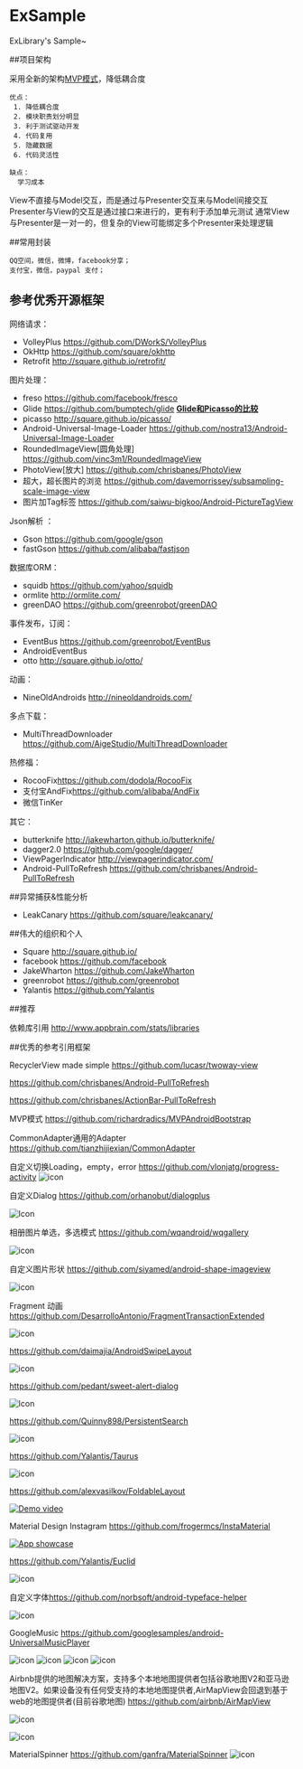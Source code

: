 # ExSample
ExLibrary's Sample~

##项目架构

采用全新的架构[MVP模式](https://github.com/bboyfeiyu/android-tech-frontier/tree/master/androidweekly/%E4%B8%80%E7%A7%8D%E5%9C%A8android%E4%B8%AD%E5%AE%9E%E7%8E%B0MVP%E6%A8%A1%E5%BC%8F%E7%9A%84%E6%96%B0%E6%80%9D%E8%B7%AF)，降低耦合度

    优点：
     1. 降低耦合度
     2. 模块职责划分明显
     3. 利于测试驱动开发
     4. 代码复用
     5. 隐藏数据
     6. 代码灵活性

    缺点：
      学习成本


View不直接与Model交互，而是通过与Presenter交互来与Model间接交互
Presenter与View的交互是通过接口来进行的，更有利于添加单元测试
通常View与Presenter是一对一的，但复杂的View可能绑定多个Presenter来处理逻辑 

##常用封装
	
	QQ空间，微信，微博，facebook分享；
	支付宝，微信，paypal 支付；
	

## 参考优秀开源框架
网络请求： 
				
   * VolleyPlus <https://github.com/DWorkS/VolleyPlus> 
   * OkHttp  <https://github.com/square/okhttp>
   * Retrofit <http://square.github.io/retrofit/>

图片处理：
   
   * freso <https://github.com/facebook/fresco>
   * Glide <https://github.com/bumptech/glide> 
   **[Glide和Picasso的比较](https://github.com/bboyfeiyu/android-tech-frontier/tree/master/others/Google%E6%8E%A8%E8%8D%90%E7%9A%84%E5%9B%BE%E7%89%87%E5%8A%A0%E8%BD%BD%E5%BA%93Glide%E4%BB%8B%E7%BB%8D)**
   * picasso <http://square.github.io/picasso/>
   * Android-Universal-Image-Loader <https://github.com/nostra13/Android-Universal-Image-Loader>
   * RoundedImageView[圆角处理] <https://github.com/vinc3m1/RoundedImageView>
   * PhotoView[放大] <https://github.com/chrisbanes/PhotoView>
   * 超大，超长图片的浏览 <https://github.com/davemorrissey/subsampling-scale-image-view>
   * 图片加Tag标签 <https://github.com/saiwu-bigkoo/Android-PictureTagView>

Json解析 ：

   * Gson  <https://github.com/google/gson>
   * fastGson <https://github.com/alibaba/fastjson>

数据库ORM：

   * squidb <https://github.com/yahoo/squidb>
   * ormlite <http://ormlite.com/>
   * greenDAO <https://github.com/greenrobot/greenDAO>

事件发布，订阅：

   * EventBus <https://github.com/greenrobot/EventBus>
   * AndroidEventBus
   * otto <http://square.github.io/otto/>

动画：
  
   * NineOldAndroids <http://nineoldandroids.com/>

多点下载：

   * MultiThreadDownloader <https://github.com/AigeStudio/MultiThreadDownloader>

热修福：
   * RocooFix<https://github.com/dodola/RocooFix>
   * 支付宝AndFix<https://github.com/alibaba/AndFix>
   * 微信TinKer

其它：

   * butterknife <http://jakewharton.github.io/butterknife/>
   * dagger2.0 <https://github.com/google/dagger/>
   * ViewPagerIndicator <http://viewpagerindicator.com/>
   * Android-PullToRefresh <https://github.com/chrisbanes/Android-PullToRefresh>





##异常捕获&性能分析

  * LeakCanary  <https://github.com/square/leakcanary/>


##伟大的组织和个人

  * Square  <http://square.github.io/> 
  * facebook <https://github.com/facebook>
  * JakeWharton <https://github.com/JakeWharton> 
  * greenrobot <https://github.com/greenrobot>
  * Yalantis <https://github.com/Yalantis>
		


##推荐
  
  依赖库引用 <http://www.appbrain.com/stats/libraries>



##优秀的参考引用框架




RecyclerView made simple <https://github.com/lucasr/twoway-view>

<https://github.com/chrisbanes/Android-PullToRefresh>

<https://github.com/chrisbanes/ActionBar-PullToRefresh>

MVP模式 <https://github.com/richardradics/MVPAndroidBootstrap>

CommonAdapter通用的Adapter <https://github.com/tianzhijiexian/CommonAdapter>



自定义切换Loading，empty，error <https://github.com/vlonjatg/progress-activity>
![icon]()

自定义Dialog <https://github.com/orhanobut/dialogplus>

 ![Icon](https://github.com/orhanobut/dialogplus/blob/master/art/dialogplus.gif)

相册图片单选，多选模式 <https://github.com/wqandroid/wqgallery>

![icon](https://github.com/wqandroid/wqgallery/raw/master/app/screenshort/wqgallert1.gif)



自定义图片形状 <https://github.com/siyamed/android-shape-imageview>

![icon](https://github.com/ShareSofa/android-shape-imageview/raw/master/images/all-samples.png)




Fragment 动画 <https://github.com/DesarrolloAntonio/FragmentTransactionExtended>

![icon](https://github.com/DesarrolloAntonio/FragmentTransactionExtended/raw/master/fragmentTransactionExample/cap2.gif)


<https://github.com/daimajia/AndroidSwipeLayout>

![icon](https://camo.githubusercontent.com/878e29e5defd2c64db4a5ec93119e133cab00807/687474703a2f2f7777322e73696e61696d672e636e2f6d773639302f36313064633033346a7731656a6f706c6170777471673230386e3065373464782e676966)

<https://github.com/pedant/sweet-alert-dialog>

![Icon](https://github.com/pedant/sweet-alert-dialog/raw/master/change_type.gif)

<https://github.com/Quinny898/PersistentSearch>

![icon](https://raw.githubusercontent.com/Quinny898/PersistentSearch/master/resources/search.gif)

<https://github.com/Yalantis/Taurus>

![icon](https://camo.githubusercontent.com/3a24e22eb3f8338573dba0701c089c12f6b70f11/68747470733a2f2f6431337961637572716a676172612e636c6f756466726f6e742e6e65742f75736572732f3132353035362f73637265656e73686f74732f313632333133312f746f7572732d70756c6c2d616972706c616e655f322d322d332e676966)

<https://github.com/alexvasilkov/FoldableLayout>

[![Demo video](http://img.youtube.com/vi/-_QcWMh-O5g/0.jpg)](http://www.youtube.com/watch?v=-_QcWMh-O5g)
	
Material Design Instagram <https://github.com/frogermcs/InstaMaterial>

[![App showcase](http://img.youtube.com/vi/VpLP__Vupxw/0.jpg)](http://www.youtube.com/watch?v=VpLP__Vupxw)

<https://github.com/Yalantis/Euclid>

![icon](https://camo.githubusercontent.com/b01a910b14ef3573c9e75ce150ef76e155cbbe98/68747470733a2f2f6431337961637572716a676172612e636c6f756466726f6e742e6e65742f75736572732f3132353035362f73637265656e73686f74732f313734343135372f39396d696c65732d7573657270726f66696c652d616e696d6174696f6e5f312d312d332e676966)

自定义字体<https://github.com/norbsoft/android-typeface-helper>

![icon](https://camo.githubusercontent.com/b8e7d4f4ab84ff96a3919ea264e2a83aca46e04e/68747470733a2f2f7261772e6769746875622e636f6d2f6e6f7262736f66742f616e64726f69642d74797065666163652d68656c7065722f6d61737465722f726561646d655f73637265656e2e706e67)

GoogleMusic <https://github.com/googlesamples/android-UniversalMusicPlayer>

![icon](https://github.com/googlesamples/android-UniversalMusicPlayer/raw/master/screenshots/phone.png)
![icon](https://github.com/googlesamples/android-UniversalMusicPlayer/raw/master/screenshots/phone_lockscreen.png)
![icon](https://github.com/googlesamples/android-UniversalMusicPlayer/raw/master/screenshots/phone_lockscreen.png)
![icon](https://github.com/googlesamples/android-UniversalMusicPlayer/raw/master/screenshots/android_auto.png)

Airbnb提供的地图解决方案，支持多个本地地图提供者包括谷歌地图V2和亚马逊地图V2。如果设备没有任何受支持的本地地图提供者,AirMapView会回退到基于web的地图提供者(目前谷歌地图) <https://github.com/airbnb/AirMapView>

![icon](https://github.com/airbnb/AirMapView/raw/master/screenshots/google_maps_v2.png)


![icon](https://github.com/airbnb/AirMapView/raw/master/screenshots/google_web_maps.png)



MaterialSpinner  <https://github.com/ganfra/MaterialSpinner>
![icon](https://github.com/ganfra/MaterialSpinner/blob/master/screenshots/screenshot.gif)

































